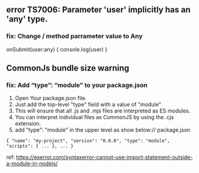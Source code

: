 ## error TS7006: Parameter 'user' implicitly has an 'any' type.

### fix: Change / method parrameter value to Any

onSubmit(user:any) {
console.log(user)
}

## CommonJs bundle size warning

### fix: Add “type”: “module” to your package.json

1. Open Your package.json file.
2. Just add the top-level "type" field with a value of "module"
3. This will ensure that all .js and .mjs files are interpreted as ES modules.
4. You can interpret individual files as CommonJS by using the .cjs extension.
5. add "type": "module" in the upper level as show below:// package.json

`{
"name": "my-project",
"version": "0.0.0",
"type": "module",
"scripts": { ...
},
...
}`

ref: https://exerror.com/syntaxerror-cannot-use-import-statement-outside-a-module-in-nodejs/
